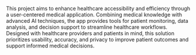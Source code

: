 This project aims to enhance healthcare accessibility and efficiency through a user-centered medical application. Combining medical knowledge with advanced AI techniques, the app provides tools for patient monitoring, data analysis, and decision support to streamline healthcare workflows. Designed with healthcare providers and patients in mind, this solution prioritizes usability, accuracy, and privacy to improve patient outcomes and support informed medical decisions.

<!---
yahiahassan66/yahiahassan66 is a ✨ special ✨ repository because its `README.md` (this file) appears on your GitHub profile.
You can click the Preview link to take a look at your changes.
--->
